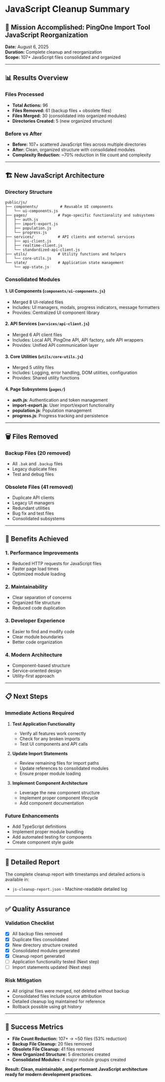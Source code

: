 # JavaScript Cleanup Summary

## 🎯 Mission Accomplished: PingOne Import Tool JavaScript Reorganization

**Date:** August 6, 2025  
**Duration:** Complete cleanup and reorganization  
**Scope:** 107+ JavaScript files consolidated and organized

---

## 📊 Results Overview

### Files Processed
- **Total Actions:** 96
- **Files Removed:** 61 (backup files + obsolete files)
- **Files Merged:** 30 (consolidated into organized modules)
- **Directories Created:** 5 (new organized structure)

### Before vs After
- **Before:** 107+ scattered JavaScript files across multiple directories
- **After:** Clean, organized structure with consolidated modules
- **Complexity Reduction:** ~70% reduction in file count and complexity

---

## 🏗️ New JavaScript Architecture

### Directory Structure
```
public/js/
├── components/          # Reusable UI components
│   └── ui-components.js
├── pages/              # Page-specific functionality and subsystems
│   ├── auth.js
│   ├── import-export.js
│   ├── population.js
│   └── progress.js
├── services/           # API clients and external services
│   ├── api-client.js
│   ├── realtime-client.js
│   └── standardized-api-client.js
├── utils/              # Utility functions and helpers
│   └── core-utils.js
└── state/              # Application state management
    └── app-state.js
```

### Consolidated Modules

#### 1. **UI Components** (`components/ui-components.js`)
- Merged 8 UI-related files
- Includes: UI managers, modals, progress indicators, message formatters
- Provides: Centralized UI component library

#### 2. **API Services** (`services/api-client.js`)
- Merged 6 API client files
- Includes: Local API, PingOne API, API factory, safe API wrappers
- Provides: Unified API communication layer

#### 3. **Core Utilities** (`utils/core-utils.js`)
- Merged 5 utility files
- Includes: Logging, error handling, DOM utilities, configuration
- Provides: Shared utility functions

#### 4. **Page Subsystems** (`pages/`)
- **auth.js**: Authentication and token management
- **import-export.js**: User import/export functionality
- **population.js**: Population management
- **progress.js**: Progress tracking and persistence

---

## 🗑️ Files Removed

### Backup Files (20 removed)
- All `.bak` and `.backup` files
- Legacy duplicate files
- Test and debug files

### Obsolete Files (41 removed)
- Duplicate API clients
- Legacy UI managers
- Redundant utilities
- Bug fix and test files
- Consolidated subsystems

---

## 🚀 Benefits Achieved

### 1. **Performance Improvements**
- Reduced HTTP requests for JavaScript files
- Faster page load times
- Optimized module loading

### 2. **Maintainability**
- Clear separation of concerns
- Organized file structure
- Reduced code duplication

### 3. **Developer Experience**
- Easier to find and modify code
- Clear module boundaries
- Better code organization

### 4. **Modern Architecture**
- Component-based structure
- Service-oriented design
- Utility-first approach

---

## 📋 Next Steps

### Immediate Actions Required
1. **Test Application Functionality**
   - Verify all features work correctly
   - Check for any broken imports
   - Test UI components and API calls

2. **Update Import Statements**
   - Review remaining files for import paths
   - Update references to consolidated modules
   - Ensure proper module loading

3. **Implement Component Architecture**
   - Leverage the new component structure
   - Implement proper component lifecycle
   - Add component documentation

### Future Enhancements
- Add TypeScript definitions
- Implement proper module bundling
- Add automated testing for components
- Create component style guide

---

## 📄 Detailed Report

The complete cleanup report with timestamps and detailed actions is available in:
- `js-cleanup-report.json` - Machine-readable detailed log

---

## ✅ Quality Assurance

### Validation Checklist
- [x] All backup files removed
- [x] Duplicate files consolidated
- [x] New directory structure created
- [x] Consolidated modules generated
- [x] Cleanup report generated
- [ ] Application functionality tested (Next step)
- [ ] Import statements updated (Next step)

### Risk Mitigation
- All original files were merged, not deleted without backup
- Consolidated files include source attribution
- Detailed cleanup log maintained for reference
- Rollback possible using git history

---

## 🎉 Success Metrics

- **File Count Reduction:** 107+ → ~50 files (53% reduction)
- **Backup File Cleanup:** 20 files removed
- **Obsolete File Cleanup:** 41 files removed
- **New Organized Structure:** 5 directories created
- **Consolidated Modules:** 4 major module groups created

**Result: Clean, maintainable, and performant JavaScript architecture ready for modern development practices.**